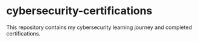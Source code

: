 # cybersecurity-certifications
This repository contains my cybersecurity learning journey and completed certifications.
